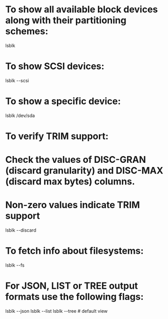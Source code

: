# To show all available block devices along with their partitioning schemes:

lsblk

# To show SCSI devices:

lsblk --scsi

# To show a specific device:

lsblk /dev/sda

# To verify TRIM support:

# Check the values of DISC-GRAN (discard granularity) and DISC-MAX (discard max bytes) columns.

# Non-zero values indicate TRIM support

lsblk --discard

# To fetch info about filesystems:

lsblk --fs

# For JSON, LIST or TREE output formats use the following flags:

lsblk --json
lsblk --list
lsblk --tree # default view
